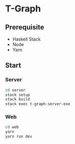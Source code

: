 # T-Graph

## Prerequisite

- Haskell Stack
- Node
- Yarn

## Start

### Server

```bash
cd server
stack setup
stack build
stack exec t-graph-server-exe
```

### Web

```bash
cd web
yarn
yarn run dev
```
